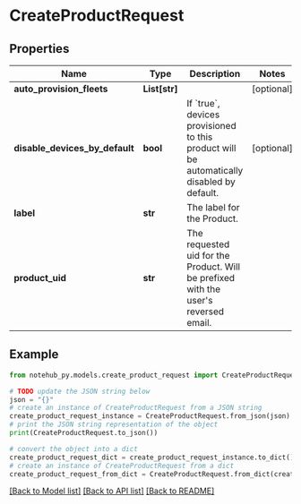 # CreateProductRequest

## Properties

| Name                           | Type          | Description                                                                                         | Notes      |
| ------------------------------ | ------------- | --------------------------------------------------------------------------------------------------- | ---------- |
| **auto_provision_fleets**      | **List[str]** |                                                                                                     | [optional] |
| **disable_devices_by_default** | **bool**      | If &#x60;true&#x60;, devices provisioned to this product will be automatically disabled by default. | [optional] |
| **label**                      | **str**       | The label for the Product.                                                                          |
| **product_uid**                | **str**       | The requested uid for the Product. Will be prefixed with the user&#39;s reversed email.             |

## Example

```python
from notehub_py.models.create_product_request import CreateProductRequest

# TODO update the JSON string below
json = "{}"
# create an instance of CreateProductRequest from a JSON string
create_product_request_instance = CreateProductRequest.from_json(json)
# print the JSON string representation of the object
print(CreateProductRequest.to_json())

# convert the object into a dict
create_product_request_dict = create_product_request_instance.to_dict()
# create an instance of CreateProductRequest from a dict
create_product_request_from_dict = CreateProductRequest.from_dict(create_product_request_dict)
```

[[Back to Model list]](../README.md#documentation-for-models) [[Back to API list]](../README.md#documentation-for-api-endpoints) [[Back to README]](../README.md)
